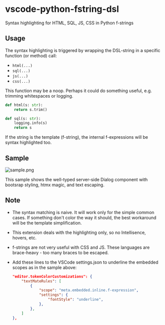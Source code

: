 # vscode-python-fstring-dsl

Syntax highlighting for HTML, SQL, JS, CSS in Python f-strings

## Usage

The syntax highlighting is triggered by wrapping the DSL-string in a
specific function (or method) call:

- `html(...)`
- `sql(...)`
- `js(...)`
- `css(...)`

<!-- like the Python's `typing.cast()` -->

This function may be a noop. Perhaps it could do something useful, e.g. trimming whitespaces or logging.

```python
def html(s: str):
    return s.trim()
```

```python
def sql(s: str):
    logging.info(s)
    return s
```

If the string is the template (f-string), the internal f-expressions will be syntax highlighted too.

## Sample

![sample.png](https://raw.githubusercontent.com/jkmnt/vscode-python-fstring-dsl/sample.png)

This sample shows the well-typed server-side Dialog component with
bootsrap styling, htmx magic, and text escaping.

## Note

- The syntax matching is naive. It will work only for the simple common cases. If something don't color the way it should, the best workaround will be the template simplification.

- This extension deals with the highlighting only, so no Intellisence, hovers, etc.

- f-strings are not very useful with CSS and JS. These languages are brace-heavy - too many braces to be escaped.

- Add these lines to the VSCode settings.json to underline the embedded scopes as in the sample above:
  ```json
  "editor.tokenColorCustomizations": {
      "textMateRules": [
          {
              "scope": "meta.embedded.inline.f-expression",
              "settings": {
                  "fontStyle": "underline",
              },
          },
      ]
  },
  ```
